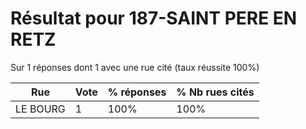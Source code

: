 # Résultat pour 187-SAINT PERE EN RETZ

Sur 1 réponses dont 1 avec une rue cité (taux réussite 100%)

| Rue | Vote | % réponses | % Nb rues cités|
|-----|------|------------|----------------|
| LE BOURG | 1 | 100% | 100%|
